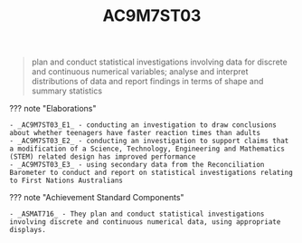 ﻿---
tags: australian-curriculum
title: AC9M7ST03
type: note
---
> plan and conduct statistical investigations involving data for discrete and continuous numerical variables; analyse and interpret distributions of data and report findings in terms of shape and summary statistics

??? note "Elaborations"

	- _AC9M7ST03_E1_ - conducting an investigation to draw conclusions about whether teenagers have faster reaction times than adults
	- _AC9M7ST03_E2_ - conducting an investigation to support claims that a modification of a Science, Technology, Engineering and Mathematics (STEM) related design has improved performance
	- _AC9M7ST03_E3_ - using secondary data from the Reconciliation Barometer to conduct and report on statistical investigations relating to First Nations Australians
??? note "Achievement Standard Components"

	- _ASMAT716_ - They plan and conduct statistical investigations involving discrete and continuous numerical data, using appropriate displays.